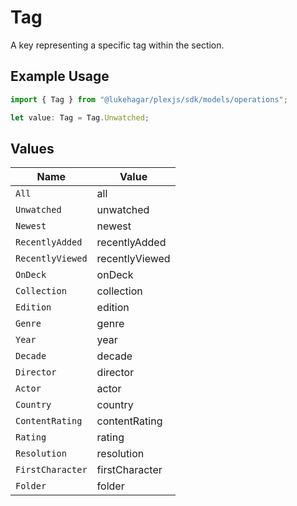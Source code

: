 # Tag

A key representing a specific tag within the section.

## Example Usage

```typescript
import { Tag } from "@lukehagar/plexjs/sdk/models/operations";

let value: Tag = Tag.Unwatched;
```

## Values

| Name             | Value            |
| ---------------- | ---------------- |
| `All`            | all              |
| `Unwatched`      | unwatched        |
| `Newest`         | newest           |
| `RecentlyAdded`  | recentlyAdded    |
| `RecentlyViewed` | recentlyViewed   |
| `OnDeck`         | onDeck           |
| `Collection`     | collection       |
| `Edition`        | edition          |
| `Genre`          | genre            |
| `Year`           | year             |
| `Decade`         | decade           |
| `Director`       | director         |
| `Actor`          | actor            |
| `Country`        | country          |
| `ContentRating`  | contentRating    |
| `Rating`         | rating           |
| `Resolution`     | resolution       |
| `FirstCharacter` | firstCharacter   |
| `Folder`         | folder           |